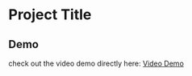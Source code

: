 # Project Title

## Demo
check out the video demo directly here: [Video Demo](https://github.com/hardiksuthar74/contact-spam/blob/main/demo.mp4)
